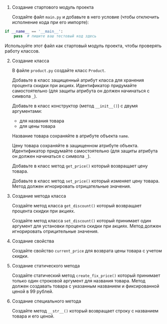 1. Создание стартового модуль проекта

   Создайте файл `main.py` и добавьте в него условие (чтобы отключить исполнение кода при его импорте):

```python
if __name__ == '__main__':
    pass  # пишите ваш тестовый код здесь
```

   Используйте этот файл как стартовый модуль проекта, чтобы проверять работу классов.

2. Создание класса

   В файле `product.py` создайте класс `Product`.
   
   Добавьте в класс защищенный атрибут класса для хранения процента скидки при акциях. Идентификатор придумайте самостоятельно (для защиты атрибута он должен начинаться с символа `_`).

   Добавьте в класс конструктор (метод `__init__()`) с двумя аргументами:

   * для названия товара
   * для цены товара

   Название товара сохраняйте в атрибуте объекта `name`.

   Цену товара сохраняйте в защищенном атрибуте объекта. Идентификатор придумайте самостоятельно (для защиты атрибута он должен начинаться с символа `_`).

   Добавьте в класс метод `get_price()` который возвращает цену товара.

   Добавьте в класс метод `set_price()` который изменяет цену товара. Метод должен игнорировать отрицательные значения.

3. Создание метода класса

   Создайте метод класса `get_discount()` который возвращает процента скидки при акциях.

   Создайте метод класса `set_discount()` который принимает один аргумент для установки процента скидки при акциях. Метод должен игнорировать отрицительные значения.

4. Создание свойства
   
   Создайте свойство `current_price` для возврата цены товара с учетом скидки.

5. Создание статического метода

   Создайте статический метод `create_fix_price()` который принимает только один строковой аргумент для названия товара. Метод должен создавать товара с указанным названием и фиксированной ценой в 99 рублей.

6. Создание специального метода

   Создайте метод `__str__()` который возвращает строку с названием товара и его ценой.
